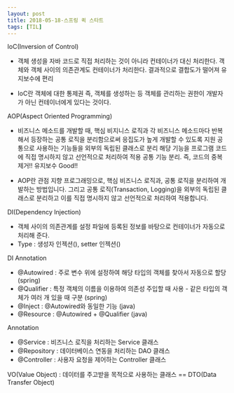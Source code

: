 ```yaml
---
layout: post
title: 2018-05-18-스프링 퀵 스타트
tags: [TIL]
---
```


IoC(Inversion of Control)
- 객체 생성을 자바 코드로 직접 처리하는 것이 아니라 컨테이너가 대신 처리한다.
  객체와 객체 사이의 의존관계도 컨테이너가 처리한다.
  결과적으로 결합도가 떨어져 유지보수에 편리

- IoC란 객체에 대한 통제권 즉, 객체를 생성하는 등 객체를 관리하는 권한이 개발자가 아닌 컨테이너에게 있다는 것이다.

AOP(Aspect Oriented Programming)
- 비즈니스 메소드를 개발할 때, 핵심 비지니스 로직과 각 비즈니스 메소드마다 반복해서 등장하는 공통 로직을 분리함으로써
  응집도가 높게 개발할 수 있도록 지원
  공통으로 사용하는 기능들을 외부의 독립된 클래스로 분리
  해당 기능을 프로그램 코드에 직접 명시하지 않고 선언적으로 처리하여 적용
  공통 기능 분리. 즉, 코드의 중복 제거!! 유지보수 Good!!

- AOP란 관점 지향 프로그래밍으로, 핵심 비즈니스 로직과, 공통 로직을 분리하여 개발하는 방법입니다.
  그리고 공통 로직(Transaction, Logging)을 외부의 독립된 클래스로 분리하고 이를 직접 명시하지 않고 선언적으로 처리하여 적용합니다.

DI(Dependency Injection)
- 객체 사이의 의존관계를 설정 파일에 등록된 정보를 바탕으로 컨테이너가 자동으로 처리해 준다.
- Type : 생성자 인젝션(<constructor-arg>), setter 인젝션(<property>)

DI Annotation 
- @Autowired : 주로 변수 위에 설정하여 해당 타입의 객체를 찾아서 자동으로 할당 (spring)
- @Qualifier : 특정 객체의 이름을 이용하여 의존성 주입할 때 사용 - 같은 타입의 객체가 여러 개 있을 때 구분 (spring)
- @Inject : @Autowired와 동일한 기능 (java)
- @Resource : @Autowired + @Qualifier (java)

Annotation 
- @Service : 비즈니스 로직을 처리하는 Service 클래스
- @Repository : 데이터베이스 연동을 처리하는 DAO 클래스
- @Controller : 사용자 요청을 제어하는 Controller 클래스

VO(Value Object) : 데이터를 주고받을 목적으로 사용하는 클래스 == DTO(Data Transfer Object)